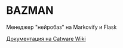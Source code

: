 # BAZMAN
Менеджер "нейробаз" на Markovify и Flask

[Документация на Catware Wiki](https://w.ctw.re/index.php/BAZMAN)
